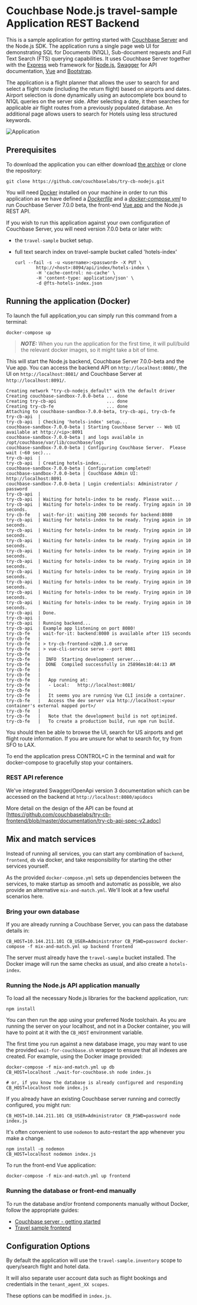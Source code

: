 # Couchbase Node.js travel-sample Application REST Backend


This is a sample application for getting started with [Couchbase Server] and the Node.js SDK.
The application runs a single page web UI for demonstrating SQL for Documents (N1QL), Sub-document requests and Full Text Search (FTS) querying capabilities.
It uses Couchbase Server together with the [Express] web framework for [Node.js], [Swagger] for API documentation, [Vue] and [Bootstrap].

The application is a flight planner that allows the user to search for and select a flight route (including the return flight) based on airports and dates.
Airport selection is done dynamically using an autocomplete box bound to N1QL queries on the server side. After selecting a date, it then searches
for applicable air flight routes from a previously populated database. An additional page allows users to search for Hotels using less structured keywords.

![Application](app.png)

## Prerequisites

To download the application you can either download [the archive](https://github.com/couchbaselabs/try-cb-nodejs/archive/master.zip) or clone the repository:

```
git clone https://github.com/couchbaselabs/try-cb-nodejs.git
```

You will need [Docker](https://docs.docker.com/get-docker/) installed on your machine in order to run this application as we have defined a [_Dockerfile_](Dockerfile) and a [_docker-compose.yml_](docker-compose.yml) to run Couchbase Server 7.0.0 beta, the front-end [Vue app](https://github.com/couchbaselabs/try-cb-frontend-v2.git) and the Node.js REST API.

If you wish to run this application against your own configuration of Couchbase Server, you will need version 7.0.0 beta or later with:

* the `travel-sample` bucket setup.
* full text search index on travel-sample bucket called 'hotels-index'

    ```
    curl --fail -s -u <username>:<password> -X PUT \
            http://<host>:8094/api/index/hotels-index \
            -H 'cache-control: no-cache' \
            -H 'content-type: application/json' \
            -d @fts-hotels-index.json
    ```

## Running the application (Docker)

To launch the full application,you can simply run this command from a terminal:

```
docker-compose up
```

> **_NOTE:_** When you run the application for the first time, it will pull/build the relevant docker images, so it might take a bit of time.

This will start the Node.js backend, Couchbase Server 7.0.0-beta and the Vue app.
You can access the backend API on `http://localhost:8080/`, the UI on `http://localhost:8081/` and Couchbase Server at `http://localhost:8091/`.

```
Creating network "try-cb-nodejs_default" with the default driver
Creating couchbase-sandbox-7.0.0-beta ... done
Creating try-cb-api                   ... done
Creating try-cb-fe                    ... done
Attaching to couchbase-sandbox-7.0.0-beta, try-cb-api, try-cb-fe
try-cb-api  |
try-cb-api  | Checking 'hotels-index' setup...
couchbase-sandbox-7.0.0-beta | Starting Couchbase Server -- Web UI available at http://<ip>:8091
couchbase-sandbox-7.0.0-beta | and logs available in /opt/couchbase/var/lib/couchbase/logs
couchbase-sandbox-7.0.0-beta | Configuring Couchbase Server.  Please wait (~60 sec)...
try-cb-api  |
try-cb-api  | Creating hotels-index...
couchbase-sandbox-7.0.0-beta | Configuration completed!
couchbase-sandbox-7.0.0-beta | Couchbase Admin UI: http://localhost:8091
couchbase-sandbox-7.0.0-beta | Login credentials: Administrator / password
try-cb-api  |
try-cb-api  | Waiting for hotels-index to be ready. Please wait...
try-cb-api  | Waiting for hotels-index to be ready. Trying again in 10 seconds.
try-cb-fe   | wait-for-it: waiting 200 seconds for backend:8080
try-cb-api  | Waiting for hotels-index to be ready. Trying again in 10 seconds.
try-cb-api  | Waiting for hotels-index to be ready. Trying again in 10 seconds.
try-cb-api  | Waiting for hotels-index to be ready. Trying again in 10 seconds.
try-cb-api  | Waiting for hotels-index to be ready. Trying again in 10 seconds.
try-cb-api  | Waiting for hotels-index to be ready. Trying again in 10 seconds.
try-cb-api  | Waiting for hotels-index to be ready. Trying again in 10 seconds.
try-cb-api  | Waiting for hotels-index to be ready. Trying again in 10 seconds.
try-cb-api  | Waiting for hotels-index to be ready. Trying again in 10 seconds.
try-cb-api  | Waiting for hotels-index to be ready. Trying again in 10 seconds.
try-cb-api  | Done.
try-cb-api  |
try-cb-api  | Running backend...
try-cb-api  | Example app listening on port 8080!
try-cb-fe   | wait-for-it: backend:8080 is available after 115 seconds
try-cb-fe   |
try-cb-fe   | > try-cb-frontend-v2@0.1.0 serve
try-cb-fe   | > vue-cli-service serve --port 8081
try-cb-fe   |
try-cb-fe   |  INFO  Starting development server...
try-cb-fe   |  DONE  Compiled successfully in 25896ms10:44:13 AM
try-cb-fe   |
try-cb-fe   |
try-cb-fe   |   App running at:
try-cb-fe   |   - Local:   http://localhost:8081/
try-cb-fe   |
try-cb-fe   |   It seems you are running Vue CLI inside a container.
try-cb-fe   |   Access the dev server via http://localhost:<your container's external mapped port>/
try-cb-fe   |
try-cb-fe   |   Note that the development build is not optimized.
try-cb-fe   |   To create a production build, run npm run build.
```

You should then be able to browse the UI, search for US airports and get flight route information. If you are unsure for what to search for, try from SFO to LAX.

To end the application press CONTROL+C in the terminal and wait for docker-compose to gracefully stop your containers.

### REST API reference

We've integrated Swagger/OpenApi version 3 documentation which can be accessed on the backend at `http://localhost:8080/apidocs`

More detail on the design of the API can be found  at [https://github.com/couchbaselabs/try-cb-frontend/blob/master/documentation/try-cb-api-spec-v2.adoc]

## Mix and match services

Instead of running all services, you can start any combination of `backend`, `frontend`, `db` via docker, and take responsibility for starting the other services yourself.

As the provided `docker-compose.yml` sets up dependencies between the services, to make startup as smooth and automatic as possible, we also provide an alternative `mix-and-match.yml`. We'll look at a few useful scenarios here.

### Bring your own database

If you are already running a Couchbase Server, you can pass the database details in:

```
CB_HOST=10.144.211.101 CB_USER=Administrator CB_PSWD=password docker-compose -f mix-and-match.yml up backend frontend
```

The server must already have the `travel-sample` bucket installed.
The Docker image will run the same checks as usual, and also create a `hotels-index`.


### Running the Node.js API application manually

To load all the necessary Node.js libraries for the backend application, run:

```
npm install
```

You can then run the app using your preferred Node toolchain. As you are running the server
on your localhost, and not in a Docker container, you will have to point at it with the
`CB_HOST` environment variable.

The first time you run against a new database image, you may want to use the provided
`wait-for-couchbase.sh` wrapper to ensure that all indexes are created.
For example, using the Docker image provided:

```
docker-compose -f mix-and-match.yml up db
CB_HOST=localhost ./wait-for-couchbase.sh node index.js

# or, if you know the database is already configured and responding
CB_HOST=localhost node index.js
```

If you already have an existing Couchbase server running and correctly configured, you might run:

```
CB_HOST=10.144.211.101 CB_USER=Administrator CB_PSWD=password node index.js
```

It's often convenient to use `nodemon` to auto-restart the app whenever you make a change.

```
npm install -g nodemon
CB_HOST=localhost nodemon index.js
```

To run the front-end Vue application:

```
docker-compose -f mix-and-match.yml up frontend
```

### Running the database or front-end manually

To run the database and/or frontend components manually without Docker, follow the appropriate guides:

* [Couchbase server - getting started](https://docs.couchbase.com/server/current/getting-started/start-here.html)
* [Travel sample frontend](https://github.com/couchbaselabs/try-cb-frontend-v2)

## Configuration Options

By default the application will use the `travel-sample.inventory` scope to query/search flight and hotel data.

It will also separate user account data such as flight bookings and credentials in the `tenant_agent_XX scopes`.

These options can be modified in `index.js`.

[Couchbase Server]: https://www.couchbase.com/
[Node.js SDK]: https://docs.couchbase.com/nodejs-sdk/current/hello-world/overview.html
[Express]: https://expressjs.com/
[Node.js]: https://nodejs.org/
[Swagger]: https://swagger.io/resources/open-api/
[Vue]: https://vuejs.org/
[Bootstrap]: https://getbootstrap.com/
